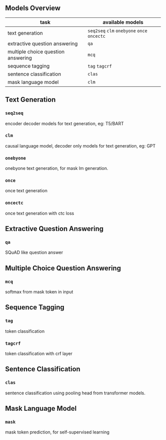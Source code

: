 ## Models Overview

| task        | available models                    |
| ----------- | ------------------------------------ |
| text generation       | `seq2seq` `clm` `onebyone` `once` `oncectc`  |
| extractive question answering       | `qa` |
| multiple choice question answering       | `mcq` |
| sequence tagging        | `tag` `tagcrf` |
| sentence classification        | `clas` |  
| mask language model        | `clm` |  

## Text Generation
### `seq2seq`
[comment]: <> (::: tfkit.model.seq2seq.model.Model.forward)
[comment]: <> (::: tfkit.model.seq2seq.dataloader)
encoder decoder models for text generation, eg: T5/BART

### `clm`
causal language model, decoder only models for text generation, eg: GPT

### `onebyone`
onebyone text generation, for mask lm generation.

### `once`
once text generation

### `oncectc`
once text generation with ctc loss

## Extractive Question Answering
### `qa`
SQuAD like question answer

## Multiple Choice Question Answering
### `mcq`
softmax from mask token in input

## Sequence Tagging
### `tag`
token classification

### `tagcrf`
token classification with crf layer 

## Sentence Classification 
### `clas`
sentence classification using pooling head from transformer models.

## Mask Language Model
### `mask`
mask token prediction, for self-supervised learning